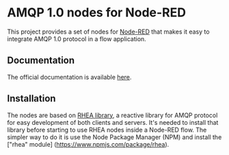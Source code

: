 # AMQP 1.0 nodes for Node-RED

This project provides a set of nodes for [Node-RED](http://nodered.org/) that makes it easy to integrate AMQP 1.0 protocol in a flow application.

## Documentation

The official documentation is available [here](doc/Home.md).

## Installation

The nodes are based on [RHEA library](https://github.com/grs/rhea), a reactive library for AMQP protocol for easy development of both clients and servers. It's needed to install that library before starting to use RHEA nodes inside a Node-RED flow. The simpler way to do it is use the Node Package Manager (NPM) and install the ["rhea" module] (https://www.npmjs.com/package/rhea).
